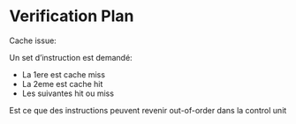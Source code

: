 # Verification Plan


Cache issue:

Un set d’instruction est demandé:
- La 1ere est cache miss
- La 2eme est cache hit
- Les suivantes hit ou miss

Est ce que des instructions peuvent revenir out-of-order dans la control unit


